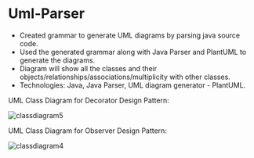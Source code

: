 # Uml-Parser

- Created grammar to generate UML diagrams by parsing java source code.
- Used the generated grammar along with Java Parser and PlantUML to generate the diagrams.
- Diagram will show all the classes and their objects/relationships/associations/multiplicity with other classes.
- Technologies: Java, Java Parser, UML diagram generator - PlantUML.

UML Class Diagram for Decorator Design Pattern:

![classdiagram5](https://cloud.githubusercontent.com/assets/14050490/17830480/b8d5038a-6681-11e6-8742-4786f9dada3b.png)


UML Class Diagram for Observer Design Pattern:

![classdiagram4](https://cloud.githubusercontent.com/assets/14050490/17830481/b8d9d892-6681-11e6-8d93-fb11229d26a6.png)
